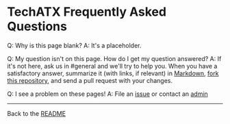 TechATX Frequently Asked Questions
==================================

Q: Why is this page blank?
A: It's a placeholder.

Q: My question isn't on this page. How do I get my question answered?
A: If it's not here, ask us in #general and we'll try to help you. When you have a satisfactory answer, summarize it (with links, if relevant) in [Markdown](https://help.github.com/articles/markdown-basics), [fork this repository](https://github.com/techatx/techatx-slack/fork), and send a pull request with your changes.

Q: I see a problem on these pages!
A: File an [issue](https://github.com/techatx/techatx-slack/issues) or contact an [admin](codeofconduct.md)


---
Back to the [README](README.md)
